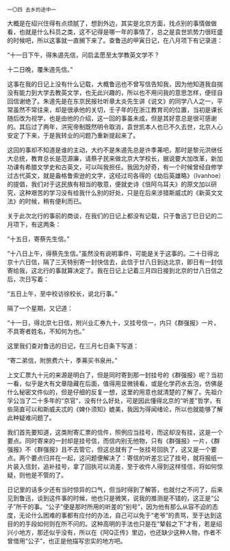     一〇四 去乡的途中一 

   大概是在绍兴住得有点烦腻了，想到外边，其实是北京方面，找点别的事情做做看，也就是什么科员之类，这不记得是哪一年的事情了，总之是袁世凯势力很旺盛的时候吧，所以这事就一直搁下来了。查鲁迅的甲寅日记，在八月项下有记录道：

   “十一日下午，得朱逷先信，问启孟愿至太学教英文学不？

   十二日晚，覆朱逷先信。”

   这事在我的日记上没有什么记载，大概鲁迅也不曾写信告知我，因为他知道我自揣没有能力到大学去教英文学，也无此兴趣的，所以也不用问我的意思怎样，便径自回信谢绝了。朱逷先是在东京民报社听章太炎先生讲《说文》的同学八人之一，平常虽然不常往来，却是很承他的关切，壬子年的在浙江教育司的位置，当初是课长随后改为视学，也是由他的介绍，这一回的事虽未成，但是其好意总是很可感谢的。其后过了两年，洪宪帝制既然明令取消，袁世凯本人也已不久去世，北京人心安定了下来，于是我转业的问题乃重新提起来了。

   这回的事却不知道是谁的主动，大约不是朱逷先总是许季茀吧，那时是黎元洪继任大总统，教育总长是范源廉，请蔡孑民来做北京大学校长，据说要大加改革，新加功课有希腊文学史和古英文，可以叫我担任。我因为好奇，有一个时候曾经自修学过古代英文，就是盎格鲁索逊的文字，这经过司各得的《劫后英雄略》（Ivanhoe）的提倡，我们对于这民族有相当的敬意，便就史诗《倍阿乌耳夫》的原文加以研究，这种艰苦的学习没有给我什么别的好处，只是在后来涉猎斯威忒的《新英文文法》的时候，稍有便利而已。

   关于此次北行的事前的商谈，在我们的日记上都没有记载，只于鲁迅丁巳日记的二月项下，有这两条：

   “十五日，寄蔡先生信。”

   “十八日上午，得蔡先生信。”虽然没有说明事件，可能是关于这事的。二十日得北京十六日信，隔了三天特别寄一封快信去，此信于廿八日到达北京，即日有一封信寄给我，这北行的事就算决定了。我在日记上记着三月四日接到北京的廿八日信之后，次日写着：

   “五日上午，至中校访徐校长，说北行事。”

   隔了一个星期，又记道：

   “十一日，得北京七日信，附兴业汇券九十，又挂号信一，内只《群强报》一片，不具寄者姓名，不知何为也。”

   这里我们查对鲁迅的日记，在三月七日条下写道：

   “寄二弟信，附旅费六十，季茀买书泉卅。”

   上文汇票九十元的来源是明白了，但是同时寄到那一封挂号的《群强报》呢？当初一看，似乎是大有文章隐藏在后面，值得用显微镜看，或是化学药水去泡，仿佛是什么秘密文件似的，但是仔细的反复一想，这里的用意也就清楚的了解了。先祖介孚公当了二十多年的“京官”，没有什么好处，可是因此懂得北京的“听差”哲学，有些简直可以和斯威夫忒的《婢仆须知》媲美，我因为得闻绪论，所以也就能够了解此种疑难问题了。

   我们首先要知道，这类附寄汇票的信件，照例应当挂号，而这却没有挂，这是一个要点。同时寄来的一封却是挂号信，而信内别无他物，只有《群强报》一片，《群强报》不《群强报》且不去管它，但这总就有了一张挂号回执了，这又是一个要点。两个要点归并在一起，这问题便解决了：寄信的听差忘记了挂号，就将报纸一片装入信封，追补挂号，拿了回执可以消差，至于收件人得到这样怪信，将如何惊疑，则他是不管的了。

   日记里的话多少还有当时惊异的口气，但当时得到了解答，也就付之不问了，后来见到鲁迅，谈到这件事的时候，他也只是微笑，说我的推测是不错的，这正是“公子”所干的事。“公子”便是那时所用的听差的“别号”，因为他有那么从容不迫的态度，无论什么困难的事都有应付的办法，自己可以免于“老爷”的责骂，至于达到这目的的手段如何则在所不问的。这种高明的手法也只是在“辇毂之下”才有，若是绍兴小地方，那还似乎没有，所以在《阿Q正传》里边，也还缺少这种人物，作者不曾借用“公子”，也正是他描写忠实的地方吧。

